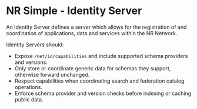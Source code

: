 # NR Simple - Identity Server

An Identity Server defines a server which allows for the registration of and coordination of applications, data and services within the NR Network.

Identity Servers should:

- Expose `/net/id/capabilities` and include supported schema providers and versions.
- Only store or coordinate generic data for schemas they support, otherwise forward unchanged.
- Respect capabilities when coordinating search and federation catalog operations.
- Enforce schema provider and version checks before indexing or caching public data.
